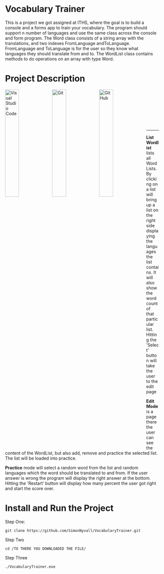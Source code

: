 # Vocabulary Trainer

This is a project we got assigned at ITHS, where the goal is to build a console and a forms app to train your vocabulary. The program should support n number of languages and use the same class across the console and form program. The Word class consists of a string array with the translations, and two indexes FromLanguage andToLanguage. FromLanguage and ToLanguage is for the user so they know what languages they should translate from and to. The WordList class contains methods to do operations on an array with type Word.

# Project Description

<img align="left" alt="Visual Studio Code" width="30%" src="https://user-images.githubusercontent.com/50596493/198071525-ad6acd96-af76-48c7-bf72-e025bb8b57fa.PNG" />
<img align="left" alt="Git" width="30%" src="https://user-images.githubusercontent.com/50596493/198071498-0dcef0b1-9fd7-490c-9d9b-1b396bed2d01.PNG"/>
<img align="left" alt="GitHub" width="30%" src="https://user-images.githubusercontent.com/50596493/198071511-60c7dde6-cfdb-4197-8c03-8ee90e6e5c63.PNG"/>
<br/>
<br/>
<br/>
<br/>
<br/>
<br/>
<br/>


---

**List Wordlist** lists all Word Lists. By clicking on a list will bring up a list on the right side displaying the languages the list contains. It will also show the word count of that particular list. Hitting the 'Select' button will take the user to the edit page

**Edit Mode** is a page there the user can see the content of the WordList, but also add, remove and practice the selected list.
The list will be loaded into practice.

**Practice** mode will select a random word from the list and random languages which the word should be translated to and from. If the user answer is wrong the program will display the right answer at the bottom. Hitting the 'Restart' button will display how many percent the user got right and start the score over. 

# Install and Run the Project
Step One:
```
git clone https://github.com/SimonNyvall/VocabularyTrainer.git
```

Step Two
```
cd /TO THERE YOU DOWNLOADED THE FILE/
```

Step Three
```
./VocabularyTrainer.exe
```
